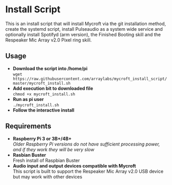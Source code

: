 # Install Script

This is an install script that will install Mycroft via the git installation method, create the systemd script, install Pulseaudio as a system wide service and optionally install Spotifyd (arm version), the Finished Booting skill and the Respeaker Mic Array v2.0 Pixel ring skill.

## Usage
* **Download the script into /home/pi**
  <br>```wget https://raw.githubusercontent.com/arraylabs/mycroft_install_script/master/mycroft_install.sh```
* **Add execution bit to downloaded file**
  <br>```chmod +x mycroft_install.sh```
* **Run as pi user**
  <br>```./mycroft_install.sh```
* **Follow the interactive install**

## Requirements

* **Raspberry Pi 3 or 3B+/4B+**
  <br>_Older Raspberry Pi versions do not have sufficient processing power, and if they work they will be very slow_
* **Rasbian Buster**
  <br>Fresh install of Raspbian Buster
* **Audio input and output devices compatible with Mycroft**
  <br>This script is built to support the Respeaker Mic Array v2.0 USB device but may work with other devices
